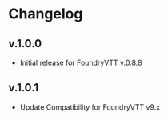 # Changelog

## v.1.0.0
* Initial release for FoundryVTT v.0.8.8

## v.1.0.1
* Update Compatibility for FoundryVTT v9.x